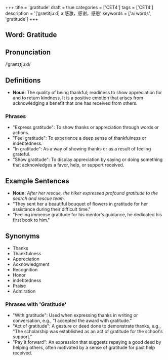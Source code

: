 +++
title = 'gratitude'
draft = true
categories = ['CET4']
tags = ['CET4']
description = '[ˈgrætitjuːd] a.感激，感谢，感恩'
keywords = ['ai words', 'gratitude']
+++

## Word: Gratitude

## Pronunciation
/ˈɡrætɪˌtjuːd/

## Definitions
- **Noun**: The quality of being thankful; readiness to show appreciation for and to return kindness. It is a positive emotion that arises from acknowledging a benefit that one has received from others.

### Phrases
- "Express gratitude": To show thanks or appreciation through words or actions.
- "Feel gratitude": To experience a deep sense of thankfulness or indebtedness.
- "In gratitude": As a way of showing thanks or as a result of feeling grateful.
- "Show gratitude": To display appreciation by saying or doing something that acknowledges a favor, help, or support received.

## Example Sentences
- **Noun**: _After her rescue, the hiker expressed profound gratitude to the search and rescue team._
- "They sent her a beautiful bouquet of flowers in gratitude for her assistance during their difficult time."
- "Feeling immense gratitude for his mentor's guidance, he dedicated his first book to him."

## Synonyms
- Thanks
- Thankfulness
- Appreciation
- Acknowledgment
- Recognition
- Honor
- indebtedness
- Praise
- Admiration

### Phrases with 'Gratitude'
- "With gratitude": Used when expressing thanks in writing or conversation, e.g., "I accepted the award with gratitude."
- "Act of gratitude": A gesture or deed done to demonstrate thanks, e.g., "The scholarship was established as an act of gratitude for the school's support."
- "Pay it forward": An expression that suggests repaying a good deed by helping others, often motivated by a sense of gratitude for past help received.

